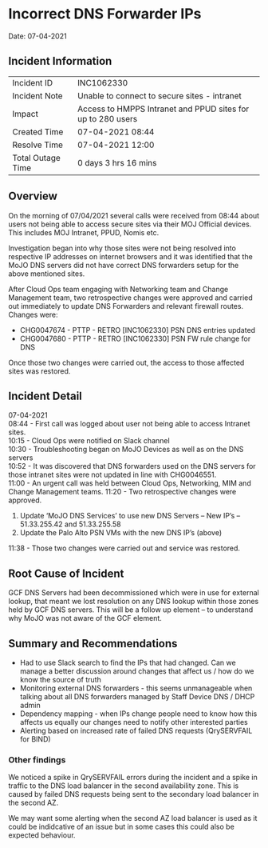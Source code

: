 # Incorrect DNS Forwarder IPs
Date: 07-04-2021

## Incident Information

|  |  |
|:--- |:--- |
| Incident ID | INC1062330 |
| Incident Note | Unable to connect to secure sites - intranet |
| Impact | Access to HMPPS Intranet and PPUD sites for up to 280 users |
| Created Time | 07-04-2021 08:44 |
| Resolve Time | 07-04-2021 12:00 |
| Total Outage Time | 0 days 3 hrs 16 mins |

## Overview

On the morning of 07/04/2021 several calls were received from 08:44 about users not being able to access secure sites via their MOJ Official devices. This includes MOJ Intranet, PPUD, Nomis etc.

Investigation began into why those sites were not being resolved into respective IP addresses on internet browsers and it was identified that the MoJO DNS servers did not have correct DNS forwarders setup for the above mentioned sites.

After Cloud Ops team engaging with Networking team and Change Management team, two retrospective changes were approved and carried out immediately to update DNS Forwarders and relevant firewall routes. Changes were: 

 - CHG0047674 - PTTP - RETRO [INC1062330] PSN DNS entries updated  
 - CHG0047680 - PTTP - RETRO [INC1062330] PSN FW rule change for DNS

Once those two changes were carried out, the access to those affected sites was restored.

## Incident Detail

07-04-2021  
08:44 - First call was logged about user not being able to access Intranet sites.  
10:15 - Cloud Ops were notified on Slack channel  
10:30 - Troubleshooting began on MoJO Devices as well as on the DNS servers  
10:52 - It was discovered that DNS forwarders used on the DNS servers for those intranet sites were not updated in line with CHG0046551.  
11:00 - An urgent call was held between Cloud Ops, Networking, MIM and Change Management teams.
11:20 - Two retrospective changes were approved.

1. Update ‘MoJO DNS Services’ to use new DNS Servers – New IP’s – 51.33.255.42 and 51.33.255.58
1. Update the Palo Alto PSN VMs with the new DNS IP’s (above)

11:38 - Those two changes were carried out and service was restored.

## Root Cause of Incident

GCF DNS Servers had been decommissioned which were in use for external lookup, that meant we lost resolution on any DNS lookup within those zones held by GCF DNS servers. This will be a follow up element – to understand why MoJO was not aware of the GCF element.

## Summary and Recommendations

- Had to use Slack search to find the IPs that had changed. Can we manage a better discussion around changes that affect us / how do we know the source of truth
- Monitoring external DNS forwarders - this seems unmanageable when talking about all DNS forwarders managed by Staff Device DNS / DHCP admin
- Dependency mapping - when IPs change people need to know how this affects us equally our changes need to notify other interested parties
- Alerting based on increased rate of failed DNS requests (QrySERVFAIL for BIND)  

### Other findings

We noticed a spike in QrySERVFAIL errors during the incident and a spike in traffic to the DNS load balancer in the second availability zone. This is caused by failed DNS requests being sent to the secondary load balancer in the second AZ. 

We may want some alerting when the second AZ load balancer is used as it could be indidcative of an issue but in some cases this could also be expected behaviour.
 
